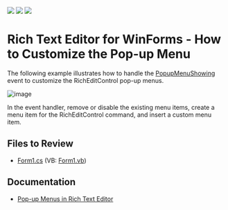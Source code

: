 <!-- default badges list -->
![](https://img.shields.io/endpoint?url=https://codecentral.devexpress.com/api/v1/VersionRange/128609960/17.2.3%2B)
[![](https://img.shields.io/badge/Open_in_DevExpress_Support_Center-FF7200?style=flat-square&logo=DevExpress&logoColor=white)](https://supportcenter.devexpress.com/ticket/details/T541476)
[![](https://img.shields.io/badge/📖_How_to_use_DevExpress_Examples-e9f6fc?style=flat-square)](https://docs.devexpress.com/GeneralInformation/403183)
<!-- default badges end -->

#  Rich Text Editor for WinForms - How to Customize the Pop-up Menu


The following example illustrates how to handle the [PopupMenuShowing](https://documentation.devexpress.com/windowsforms/DevExpress.XtraRichEdit.RichEditControl.PopupMenuShowing.event) event to customize the RichEditControl pop-up menus. 

![image](./media/20184abb-7026-43d2-ac95-3a369e1bb59d.png)

In the event handler, remove or disable the existing menu items, create a menu item for the RichEditControl command, and insert a custom menu item.

## Files to Review

* [Form1.cs](./CS/RichEditContextMenu/Form1.cs) (VB: [Form1.vb](./VB/RichEditContextMenu/Form1.vb))

## Documentation

* [Pop-up Menus in Rich Text Editor](https://docs.devexpress.com/WindowsForms/119048/controls-and-libraries/rich-text-editor/visual-elements/pop-up-menus)
